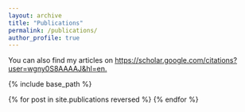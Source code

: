 ```yaml
---
layout: archive
title: "Publications"
permalink: /publications/
author_profile: true
---
```



  You can also find my articles on <u><a href="{{author.googlescholar}}">https://scholar.google.com/citations?user=wgny0S8AAAAJ&hl=en</a>.</u>


{% include base_path %}

{% for post in site.publications reversed %}
{% endfor %}
